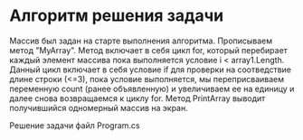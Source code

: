 # Алгоритм решения задачи

Массив был задан на старте выполнения алгоритма.
Прописываем метод "MyArray". 
Метод включает в себя цикл for, который перебирает каждый элемент массива пока выполняется условие i < array1.Length. 
Данный цикл включает в себя условие if для проверки на соотведствие длине строки (<=3), пока условие выполняется, мы переприсваиваем переменную count (ранее объявленную) и увеличиваем ее на единицу и далее снова возвращаемся к циклу for.
Метод PrintArray выводит получившийся одномерный массив на экран.

Решение задачи файл Program.cs
